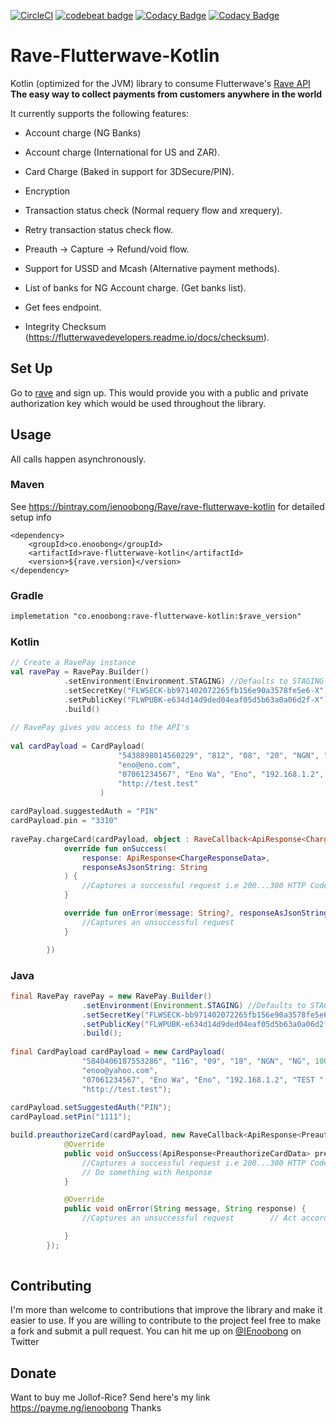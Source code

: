 [![CircleCI](https://circleci.com/gh/IEnoobong/rave-flutterwave/tree/master.svg?style=svg)](https://circleci.com/gh/IEnoobong/rave-flutterwave/tree/master)
[![codebeat badge](https://codebeat.co/badges/8aaf43cf-a48d-414b-8231-353aca8e5c37)](https://codebeat.co/projects/github-com-ienoobong-rave-flutterwave-master)
[![Codacy Badge](https://api.codacy.com/project/badge/Grade/99613c2e68544d3b8121389f42ad9ac1)](https://www.codacy.com/app/IEnoobong/rave-flutterwave?utm_source=github.com&amp;utm_medium=referral&amp;utm_content=IEnoobong/rave-flutterwave&amp;utm_campaign=Badge_Grade)
[![Codacy Badge](https://api.codacy.com/project/badge/Coverage/99613c2e68544d3b8121389f42ad9ac1)](https://www.codacy.com/app/IEnoobong/rave-flutterwave?utm_source=github.com&utm_medium=referral&utm_content=IEnoobong/rave-flutterwave&utm_campaign=Badge_Coverage)

# Rave-Flutterwave-Kotlin

Kotlin (optimized for the JVM) library to consume Flutterwave's [Rave API](https://ravepay.co/api-documentation) **The easy way to 
collect payments from customers anywhere in the world**

It currently supports the following features:

* Account charge (NG Banks)

* Account charge (International for US and ZAR).

* Card Charge (Baked in support for 3DSecure/PIN).

* Encryption

* Transaction status check (Normal requery flow and xrequery).

* Retry transaction status check flow.

* Preauth -> Capture -> Refund/void flow.

* Support for USSD and Mcash (Alternative payment methods).

* List of banks for NG Account charge. (Get banks list).

* Get fees endpoint.

* Integrity Checksum (https://flutterwavedevelopers.readme.io/docs/checksum).

## Set Up

Go to [rave](http://ravepay.co/) and sign up.
This would provide you with a public and private authorization key which would be used throughout the library.


## Usage

All calls happen asynchronously.

### Maven

See https://bintray.com/ienoobong/Rave/rave-flutterwave-kotlin for detailed setup info
```
<dependency>
    <groupId>co.enoobong</groupId>
    <artifactId>rave-flutterwave-kotlin</artifactId>
    <version>${rave.version}</version>
</dependency>
```

### Gradle
```markdown
implemetation "co.enoobong:rave-flutterwave-kotlin:$rave_version"
```

### Kotlin
```kotlin
// Create a RavePay instance
val ravePay = RavePay.Builder()
            .setEnvironment(Environment.STAGING) //Defaults to STAGING
            .setSecretKey("FLWSECK-bb971402072265fb156e90a3578fe5e6-X") //Secret Key gotten from dashboard in signup above
            .setPublicKey("FLWPUBK-e634d14d9ded04eaf05d5b63a0a06d2f-X") //Public Key gotten from dashboard in signup above
            .build()
            
// RavePay gives you access to the API's
            
val cardPayload = CardPayload(
                        "5438898014560229", "812", "08", "20", "NGN", "NG", 1000.0,
                        "eno@eno.com",
                        "07061234567", "Eno Wa", "Eno", "192.168.1.2", "TEST " + Date(),
                        "http://test.test"
                    )
                    
cardPayload.suggestedAuth = "PIN"
cardPayload.pin = "3310"
            
ravePay.chargeCard(cardPayload, object : RaveCallback<ApiResponse<ChargeResponseData>>{
            override fun onSuccess(
                response: ApiResponse<ChargeResponseData>,
                responseAsJsonString: String
            ) {
                //Captures a successful request i.e 200...300 HTTP Codes
            }

            override fun onError(message: String?, responseAsJsonString: String?) {
                //Captures an unsuccessful request
            }

        })            
```

### Java

```java
final RavePay ravePay = new RavePay.Builder()
                .setEnvironment(Environment.STAGING) //Defaults to STAGING
                .setSecretKey("FLWSECK-bb971402072265fb156e90a3578fe5e6-X") //Secret Key gotten from dashboard in signup above  
                .setPublicKey("FLWPUBK-e634d14d9ded04eaf05d5b63a0a06d2f-X") //Public Key gotten from dashboard in signup above
                .build();
                
final CardPayload cardPayload = new CardPayload(
                "5840406187553286", "116", "09", "18", "NGN", "NG", 1000,
                "enoo@yahoo.com",
                "07061234567", "Eno Wa", "Eno", "192.168.1.2", "TEST " + new Date(),
                "http://test.test");
                
cardPayload.setSuggestedAuth("PIN");
cardPayload.setPin("1111");                

build.preauthorizeCard(cardPayload, new RaveCallback<ApiResponse<PreauthorizeCardData>>() {
            @Override
            public void onSuccess(ApiResponse<PreauthorizeCardData> preauthorizeCardDataApiResponse, String s) {
                //Captures a successful request i.e 200...300 HTTP Codes
                // Do something with Response
            }

            @Override
            public void onError(String message, String response) {
                //Captures an unsuccessful request        // Act accordingly 

            }
        });                
                
```

## Contributing


I'm more than welcome to contributions that improve the library and make it easier to use.
If you are willing to contribute to the project feel free to make a fork and submit a pull request. 
You can hit me up on [@IEnoobong](http://twitter.com/IEnoobong) on Twitter

## Donate

Want to buy me Jollof-Rice? Send here's my link https://payme.ng/ienoobong Thanks
